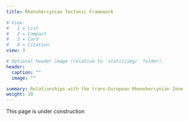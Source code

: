 ```yaml
---
title: Rhenohercynian Tectonic Framework

# View.
#   1 = List
#   2 = Compact
#   3 = Card
#   4 = Citation
view: 3

# Optional header image (relative to `static/img/` folder).
header:
  caption: ""
  image: ""

summary: Relationships with the trans-European Rhenohercynian Zone
weight: 10
---
```

This page is under construction
